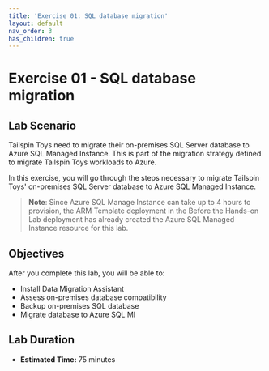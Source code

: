 ```yaml
---
title: 'Exercise 01: SQL database migration'
layout: default
nav_order: 3
has_children: true
---
```


# Exercise 01 - SQL database migration

## Lab Scenario

Tailspin Toys need to migrate their on-premises SQL Server database to Azure SQL Managed Instance. This is part of the migration strategy defined to migrate Tailspin Toys workloads to Azure.

In this exercise, you will go through the steps necessary to migrate Tailspin Toys' on-premises SQL Server database to Azure SQL Managed Instance.

> **Note**: Since Azure SQL Manage Instance can take up to 4 hours to provision, the ARM Template deployment in the Before the Hands-on Lab deployment has already created the Azure SQL Managed Instance resource for this lab.

## Objectives

After you complete this lab, you will be able to:

* Install Data Migration Assistant
* Assess on-premises database compatibility
* Backup on-premises SQL database
* Migrate database to Azure SQL MI

## Lab Duration

* **Estimated Time:** 75 minutes














